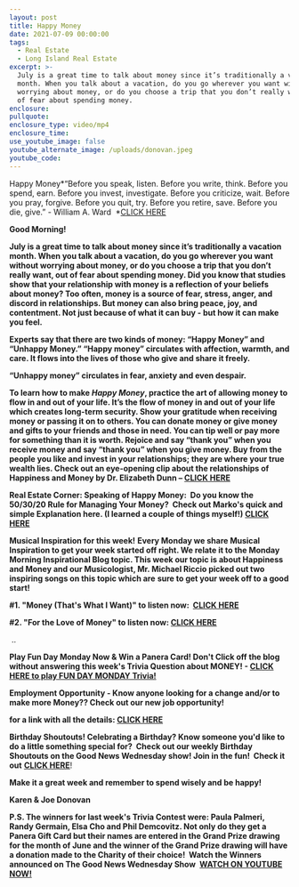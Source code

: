 ```yaml
---
layout: post
title: Happy Money
date: 2021-07-09 00:00:00
tags:
  - Real Estate
  - Long Island Real Estate
excerpt: >-
  July is a great time to talk about money since it’s traditionally a vacation
  month. When you talk about a vacation, do you go wherever you want without
  worrying about money, or do you choose a trip that you don’t really want, out
  of fear about spending money.
enclosure:
pullquote:
enclosure_type: video/mp4
enclosure_time:
use_youtube_image: false
youtube_alternate_image: /uploads/donovan.jpeg
youtube_code:
---
```

Happy Money*“Before you speak, listen. Before you write, think. Before you spend, earn. Before you invest, investigate. Before you criticize, wait. Before you pray, forgive. Before you quit, try. Before you retire, save. Before you die, give.” - William A. Ward &nbsp;*[CLICK HERE](https://youtu.be/k_5vGeBB52U)

**Good Morning\!&nbsp;**

**July is a great time to talk about money since it’s traditionally a vacation month. When you talk about a vacation, do you go wherever you want without worrying about money, or do you choose a trip that you don’t really want, out of fear about spending money. Did you know that studies show that your relationship with money is a reflection of your beliefs about money? Too often, money is a source of fear, stress, anger, and discord in relationships. But money can also bring peace, joy, and contentment. Not just because of what it can buy - but how it can make you feel.**

**Experts say that there are two kinds of money: “Happy Money” and “Unhappy Money.” “Happy money” circulates with affection, warmth, and care. It flows into the lives of those who give and share it freely.**

**“Unhappy money” circulates in fear, anxiety and even despair.&nbsp;**

**To learn how to make&nbsp;*Happy Money*, practice the art of allowing money to flow in and out of your life. It’s the flow of money in and out of your life which creates long-term security. Show your gratitude when receiving money or passing it on to others. You can donate money or give money and gifts to your friends and those in need. You can tip well or pay more for something than it is worth. Rejoice and say “thank you” when you receive money and say “thank you” when you give money. Buy from the people you like and invest in your relationships; they are where your true wealth lies. Check out an eye-opening clip about the relationships of Happiness and Money by Dr. Elizabeth Dunn –&nbsp;[CLICK HERE](https://youtu.be/bwmWHV79vTQ)**

**Real Estate Corner: Speaking of Happy Money:&nbsp; Do you know the 50/30/20 Rule for Managing Your Money?&nbsp; Check out Marko's quick and simple Explanation here. (I learned a couple of things myself\!)&nbsp;[CLICK HERE](https://youtu.be/HQzoZfc3GwQ?t=55)**

**Musical Inspiration for this week\!**&nbsp;**Every Monday we share Musical Inspiration to get your week started off right. We relate it to the Monday Morning Inspirational Blog topic. This week our topic is about Happiness and Money and our Musicologist, Mr. Michael Riccio picked out two inspiring songs on this topic which are**&nbsp;**sure to get your week off to a good start\! &nbsp;**

**\#1. "Money (That's What I Want)" to listen now: &nbsp;[CLICK HERE](https://youtu.be/QKP1Qq9KdqI)**

**\#2. "For the Love of Money" to listen now:&nbsp;[CLICK HERE](https://youtu.be/BfQuvrlnOdo)**

&nbsp;..

**Play Fun Day Monday Now & Win a Panera Card\! Don't Click off the blog without answering this week's Trivia Question about MONEY\! -&nbsp;**[**CLICK HERE to play FUN DAY MONDAY Trivia\!**](https://contacts.byreferralonly.com/Form.aspx?Key=5DDFF1A76AE335662187B4AFAD9B0A76)

**Employment Opportunity - Know anyone looking for a change and/or to make more Money?? Check out our new job opportunity\!&nbsp;**

**for a link with all the details:&nbsp;**[**CLICK HERE**](https://contacts.byreferralonly.com/Form.aspx?Key=E69E228828AB95BB507E1A5EC0E7DD84)&nbsp;

**Birthday Shoutouts\! Celebrating a Birthday? Know someone you'd like to do a little something special for?&nbsp; Check out our weekly Birthday Shoutouts on the Good News Wednesday show\! Join in the fun\!&nbsp; Check it out**&nbsp;[**CLICK HERE**](https://youtu.be/CVRiFtyi-So?t=801)\!

**Make it a great week and remember to spend wisely and be happy\!**

**Karen & Joe Donovan**

**P.S. The winners for last week's Trivia Contest were: Paula Palmeri, Randy Germain, Elsa Cho and Phil Demcovitz. Not only do they get a Panera Gift Card but their names are entered in the Grand Prize drawing for the month of June and the winner of the Grand Prize drawing will have a donation made to the Charity of their choice\! &nbsp;Watch the Winners announced on The Good News Wednesday Show&nbsp;**&nbsp;[**WATCH ON YOUTUBE NOW\!**](https://youtu.be/CVRiFtyi-So?t=588)&nbsp;
